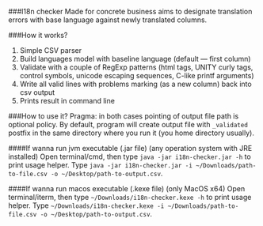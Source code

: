 ###I18n checker
Made for concrete business aims to designate translation errors with base language against newly translated columns.

###How it works?
1. Simple CSV parser
2. Build languages model with baseline language (default — first column)
3. Validate with a couple of RegExp patterns (html tags, UNITY curly tags, control symbols, unicode escaping sequences, C-like printf arguments)
4. Write all valid lines with problems marking (as a new column) back into csv output
5. Prints result in command line

###How to use it?
Pragma: in both cases pointing of output file path is optional policy. By default, program will create output file with `_validated` postfix in the same directory where you run it (you home directory usually).

####If wanna run jvm executable (.jar file) (any operation system with JRE installed)
Open terminal/cmd, then type `java -jar i18n-checker.jar -h` to print usage helper.
Type `java -jar i18n-checker.jar -i ~/Downloads/path-to-file.csv -o ~/Desktop/path-to-output.csv`.

####If wanna run macos executable (.kexe file) (only MacOS x64)
Open terminal/iterm, then type `~/Downloads/i18n-checker.kexe -h` to print usage helper.
Type `~/Downloads/i18n-checker.kexe -i ~/Downloads/path-to-file.csv -o ~/Desktop/path-to-output.csv`.


